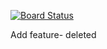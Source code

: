 [![Board Status](https://dev.azure.com/ajames87/37bdbab7-30e6-4fca-b4bc-f4f45f54ac83/b3039676-0fc6-4695-a10c-fe686932c74f/_apis/work/boardbadge/75dbcf7c-b193-4100-9564-be489b31c4ed)](https://dev.azure.com/ajames87/37bdbab7-30e6-4fca-b4bc-f4f45f54ac83/_boards/board/t/b3039676-0fc6-4695-a10c-fe686932c74f/Microsoft.RequirementCategory)


Add feature- deleted
